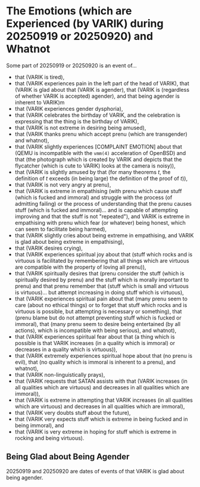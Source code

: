 The Emotions (which are Experienced (by VARIK) during 20250919 or 20250920) and Whatnot
=======================================================================================

Some part of 20250919 or 20250920 is an event of...

* that (VARIK is tired),
* that (VARIK experiences pain in the left part of the head of VARIK),
that (VARIK is glad about that (VARIK is agender), that (VARIK is (regardless of whether VARIK is accepted) agender), and that being agender is inherent to VARIK)m
* that (VARIK experiences gender dysphoria),
* that (VARIK celebrates the birthday of VARIK, and the celebration is expressing that the thing is the birthday of VARIK),
* that (VARIK is not extreme in desiring being amused),
* that (VARIK thanks prenu which accept prenu (which are transgender) and whatnot),
* that (VARIK slightly experiences [COMPLAINT EMOTION] about that (QEMU is incompatible with the `vmm(4)` acceleration of OpenBSD) and that (the photograph which is created by VARIK and depicts that the flycatcher (which is cute to VARIK) looks at the camera is noisy)),
* that (VARIK is slightly amused by that (for many theorems $t$, the definition of $t$ exceeds (in being large) the definition of the proof of $t$)),
* that (VARIK is not very angry at prenu),
* that (VARIK is extreme in empathising (with prenu which cause stuff (which is fucked and immoral) and struggle with the process (of admitting failing) or the process of understanding that the prenu causes stuff (which is fucked and immoral)... and is capable of attempting improving and that the stuff is not "repeated"), and VARIK is extreme in empathising with prenu which fear (or whatever) being honest, which can seem to facilitate being harmed),
* that (VARIK slightly cries about being extreme in empathising, and VARIK is glad about being extreme in empathising),
* that (VARIK desires crying),
* that (VARIK experiences spiritual joy about that (stuff which rocks and is virtuous is facilitated by remembering that all things which are virtuous are compatible with the property of loving all prenu)),
* that (VARIK spiritually desires that (prenu consider the stuff (which is spiritually desired by prenu) and the stuff which is morally important to prenu) and that prenu remember that (stuff which is small and virtuous is virtuous)... but attempt increasing in doing stuff which is virtuous),
* that (VARIK experiences spiritual pain about that (many prenu seem to care (about no ethical things) or to forget that stuff which rocks and is virtuous is possible, but attempting is necessary or something), that (prenu blame but do not attempt preventing stuff which is fucked or immoral), that (many prenu seem to desire being entertained (by all actions), which is incompatible with being serious), and whatnot),
* that (VARIK experiences spiritual fear about that (a thing which is possible is that VARIK increases (in a quality which is immoral) or decreases in a quality which is virtuous)),
* that (VARIK extremely experiences spiritual hope about that (no prenu is evil), that (no quality which is immoral is inherent to a prenu), and whatnot),
* that (VARIK non-linguistically prays),
* that (VARIK requests that SATAN assists with that (VARIK increases (in all qualities which are virtuous) and decreases in all qualities which are immoral)),
* that (VARIK is extreme in attempting that VARIK increases (in all qualities which are virtuous) and decreases in all qualities which are immoral),
* that (VARIK very doubts stuff about the future),
* that (VARIK very expects stuff which is extreme in being fucked and in being immoral), and
* that (VARIK is very extreme in hoping for stuff which is extreme in rocking and being virtuous).

## Being Glad about Being Agender
20250919 and 20250920 are dates of events of that VARIK is glad about being agender.
